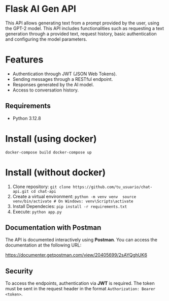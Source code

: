 # Flask AI Gen API
This API allows generating text from a prompt provided by the user, using the GPT-2 model. This API includes functionalities such as requesting a text generation through a provided text, request history, basic authentication and configuring the model parameters.

# Features

 - Authentication through JWT (JSON Web Tokens).
 - Sending messages through a RESTful endpoint.
 - Responses generated by the AI model.
 - Access to conversation history.

## Requirements

-   Python 3.12.8

# Install (using docker)

``docker-compose build
docker-compose up``

# Install (without docker)

 1. Clone repository: 
 ``git clone https://github.com/tu_usuario/chat-api.git
cd chat-api``
 2. Create a virtual environment:
 ``python -m venv venv 
  source venv/bin/activate # On Windows: venv\Scripts\activate``
 3. Install Dependecies:
 ``pip install -r requirements.txt``
 4. Execute:
 ``python app.py``

## Documentation with Postman

The API is documented interactively using **Postman**. You can access the documentation at the following URL:

https://documenter.getpostman.com/view/20405699/2sAYQghUK6

## Security

To access the endpoints, authentication via **JWT** is required. The token must be sent in the request header in the format `Authorization: Bearer <token>`.
